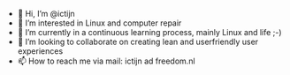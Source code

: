 - 👋 Hi, I’m @ictijn
- 👀 I’m interested in Linux and computer repair
- 🌱 I’m currently in a continuous learning process, mainly Linux and life ;-)
- 💞️ I’m looking to collaborate on creating lean and userfriendly user experiences
- 📫 How to reach me via mail: ictijn ad freedom.nl

<!---
ictijn/ictijn is a ✨ special ✨ repository because its `README.md` (this file) appears on your GitHub profile.
You can click the Preview link to take a look at your changes.
--->
